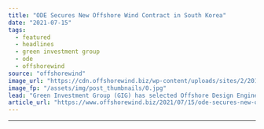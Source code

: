 ```yaml
---
title: "ODE Secures New Offshore Wind Contract in South Korea"
date: "2021-07-15"
tags: 
  - featured
  - headlines
  - green investment group
  - ode
  - offshorewind
source: "offshorewind"
image_url: "https://cdn.offshorewind.biz/wp-content/uploads/sites/2/2019/06/10133106/GIG-Launches-1.4GW-Offshore-Wind-Project-in-South-Korea.jpg"
image_fp: "/assets/img/post_thumbnails/0.jpg"
lead: "Green Investment Group (GIG) has selected Offshore Design Engineering (ODE) as an Owner’s Engineer"
article_url: "https://www.offshorewind.biz/2021/07/15/ode-secures-new-offshore-wind-contract-in-south-korea/"
---
```


---
